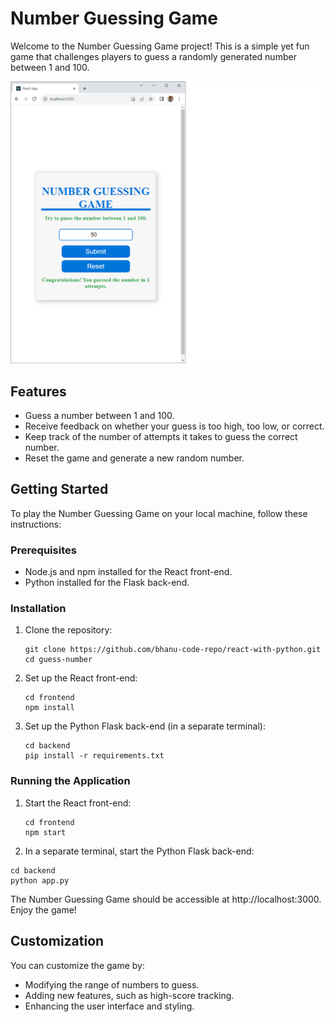 # Number Guessing Game

Welcome to the Number Guessing Game project! This is a simple yet fun game that challenges players to guess a randomly generated number between 1 and 100.

![Number Guessing Game](guess-number.png)

## Features

- Guess a number between 1 and 100.
- Receive feedback on whether your guess is too high, too low, or correct.
- Keep track of the number of attempts it takes to guess the correct number.
- Reset the game and generate a new random number.

## Getting Started

To play the Number Guessing Game on your local machine, follow these instructions:

### Prerequisites

- Node.js and npm installed for the React front-end.
- Python installed for the Flask back-end.

### Installation

1. Clone the repository:

   ```
   git clone https://github.com/bhanu-code-repo/react-with-python.git
   cd guess-number
   ```
2. Set up the React front-end:
   ```
   cd frontend
   npm install
   ```
   
3. Set up the Python Flask back-end (in a separate terminal):
   ```
   cd backend
   pip install -r requirements.txt
   ```
   
### Running the Application
1. Start the React front-end:
   ```
   cd frontend
   npm start
   ```

2. In a separate terminal, start the Python Flask back-end:
  ```
  cd backend
  python app.py
  ```
The Number Guessing Game should be accessible at http://localhost:3000. Enjoy the game!

## Customization
You can customize the game by:

* Modifying the range of numbers to guess.
* Adding new features, such as high-score tracking.
* Enhancing the user interface and styling.
